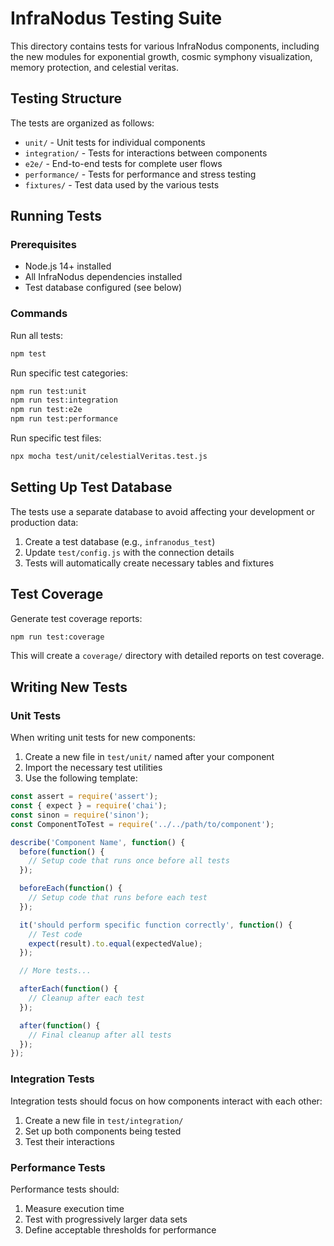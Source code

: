 # InfraNodus Testing Suite

This directory contains tests for various InfraNodus components, including the new modules for exponential growth, cosmic symphony visualization, memory protection, and celestial veritas.

## Testing Structure

The tests are organized as follows:

- `unit/` - Unit tests for individual components
- `integration/` - Tests for interactions between components
- `e2e/` - End-to-end tests for complete user flows
- `performance/` - Tests for performance and stress testing
- `fixtures/` - Test data used by the various tests

## Running Tests

### Prerequisites

- Node.js 14+ installed
- All InfraNodus dependencies installed
- Test database configured (see below)

### Commands

Run all tests:
```bash
npm test
```

Run specific test categories:
```bash
npm run test:unit
npm run test:integration
npm run test:e2e
npm run test:performance
```

Run specific test files:
```bash
npx mocha test/unit/celestialVeritas.test.js
```

## Setting Up Test Database

The tests use a separate database to avoid affecting your development or production data:

1. Create a test database (e.g., `infranodus_test`)
2. Update `test/config.js` with the connection details
3. Tests will automatically create necessary tables and fixtures

## Test Coverage

Generate test coverage reports:
```bash
npm run test:coverage
```

This will create a `coverage/` directory with detailed reports on test coverage.

## Writing New Tests

### Unit Tests

When writing unit tests for new components:

1. Create a new file in `test/unit/` named after your component
2. Import the necessary test utilities
3. Use the following template:

```javascript
const assert = require('assert');
const { expect } = require('chai');
const sinon = require('sinon');
const ComponentToTest = require('../../path/to/component');

describe('Component Name', function() {
  before(function() {
    // Setup code that runs once before all tests
  });

  beforeEach(function() {
    // Setup code that runs before each test
  });

  it('should perform specific function correctly', function() {
    // Test code
    expect(result).to.equal(expectedValue);
  });

  // More tests...

  afterEach(function() {
    // Cleanup after each test
  });

  after(function() {
    // Final cleanup after all tests
  });
});
```

### Integration Tests

Integration tests should focus on how components interact with each other:

1. Create a new file in `test/integration/`
2. Set up both components being tested
3. Test their interactions

### Performance Tests

Performance tests should:

1. Measure execution time
2. Test with progressively larger data sets
3. Define acceptable thresholds for performance
